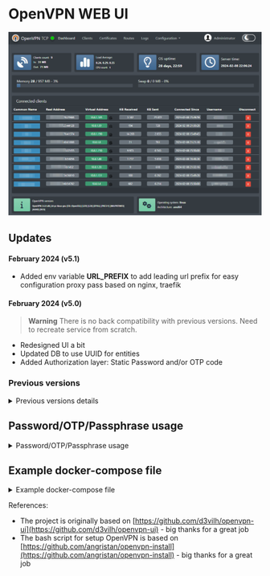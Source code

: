 # OpenVPN WEB UI

[![Watch the video](/screenshots/main.png)](https://github.com/shuricksumy/openvpn-ui/assets/12009686/06d96239-c7f8-4dc2-ab27-f3e4e2b0b6bf)

## Updates
#### February 2024 (v5.1)
  
 - Added env variable **URL_PREFIX** to add leading url prefix for easy configuration proxy pass based on nginx, traefik

#### February 2024 (v5.0)
> **Warning**
There is no back compatibility with previous versions. Need to recreate service from scratch.

- Redesigned UI a bit
- Updated DB to use UUID for entities
- Added Authorization layer: Static Password and/or OTP code


### Previous versions
<details>

<summary>Previous versions details</summary>

#### January 2024 (v4.2)
- Small updates of UI interface: popups, colors, tables, etc..
- Adding Docker builder to use the lates openvpn server
- Adding new docker builder script to support arm64 and go-sqlite3 compilation issues
- Updating task config to support new build scenarios

#### December 2023 (v4.1)
- Small updates in Docker builder files.
- Adding Tasks

#### December 2023 (v4.0)
> **Warning**
 There is no back compatibility with previous versions. Need to recreate service from scratch.
 
- Now it's a solid solution: OpenVPN server is added to docker image
- UI can see the OpenVPN server status and restart it
- For better UX, Wizard was added to configure the OpenVPN server the first time
- The Clients are the first-level entities, stored in DB
- Certificates now can be generated only for created Clients
- Routes system management was added to provide each client with route rules, stored in DB
- Refactored code
- Redesigned UI
- Base bash script for installing is [openvpn-install.sh](https://github.com/shuricksumy/openvpn-install)

#### September 2023 (v3.0)
- New UI web components
- UI updates
#### September 2023 (v2.0 - v 2.4)
- Fixed some issues
- Add script based on go for client's file generation
- Small improvements 
- Added md5 sum checker for client config files to be sure that the current config is used or not
- Fixed small issue
- Now is possible to organize routing between devices on Web UI
    - Added Client details page with Static IP, Routes, Subnet settings, Default Route
    - Added script to generate client config files based on these settings
- It's possible un-revoke certificate
- Redesigned a bit UI

#### Summer 2023 (v 1.0)

- updated all config files and scripts to use `/etc/openvpn/easy-rsa` path
- added the script from [openvpn-install](https://github.com/shuricksumy/openvpn-install) as the main script for generating new clients
- added UI improvements:
  - now user can configure `server.conf` and `client-template` files as plain text
  - new table with certificates
  - add a modal window to edit each client config file separately
  - improved visual part of the log viewer
  - updated client generation and .ovpn file generation
  - added confirmation to Revoke or Delete clients
  - added 4 tabs for Application, Server, Cliemt config and System utils
  - added backuping/downloading of all ovpn directory
- added Docker env variables and improved run-script:
  - disabled auto-provisioning of OpenVPN server part - now wait for a readily configured server
  - added env vars:

  ```bash
  SITE_NAME='Server 1' # The name of the server - displayed on UI. Default value "Admin"
  OPENVPN_SERVER_DOCKER_NAME="vpnserver1" # The name of the Docker container to restart
  OPENVPN_MANAGEMENT_ADDRESS="IP:PORT" # The preconfigured address to connect OpenVPN manager
  ```
  
</details>

## Password/OTP/Passphrase usage

<details>

<summary>Password/OTP/Passphrase usage</summary>

### 3 way implemented to protect connection:
- protect certificate by passphrase
- protect connection by static login/password
- use One Time Password (OTP)

All these methods can be used separately or simultaneously


<img width="730px" alt="Pass Phrase" src="screenshots/passphrase.png">

<img width="730px" alt="Pass OTP" src="screenshots/OTP_PASS.png">

![Pass OTP](screenshots/ovpn-client-app.png)



</details>


## Example docker-compose file

<details>

<summary>Example docker-compose file</summary>

```docker
version: '3'

networks:
    default:
        driver: bridge
    npm_proxy:
        driver: bridge
        ipam:
            config:
                - subnet: 172.18.0.0/24
services:
  ovpn:
        image: shuricksumy/openvpn-ui:latest
        container_name: openvpn-ui
        working_dir: /etc/openvpn/easy-rsa
        environment:
            - OPENVPN_ADMIN_USERNAME=admin # Leave this default as-is and update on first-run
            - OPENVPN_ADMIN_PASSWORD=admin # Leave this default as-is and update on first-run
            - SITE_NAME=Admin
            #- APP_PORT=8080 # Use if need to specify the custom one
            #- URL_PREFIX="/ovpn" # Use general prefix for nginx,traefik proxy pass configuration
        ports:
            - "8080:8080/tcp"
            - "1194:1194/udp"
        restart: always
        networks:
            npm_proxy:
                ipv4_address: 172.18.0.10
        devices:
            - /dev/net/tun
        cap_add:
            - NET_ADMIN
        volumes:
            -  /var/run/docker.sock:/var/run/docker.sock
            - ./openvpn/db:/opt/openvpn-gui/db
            - ./openvpn:/etc/openvpn
            #- ./openvpn/easy-rsa:/etc/openvpn/easy-rsa
```

</details>

References:
- The project is originally based on [https://github.com/d3vilh/openvpn-ui](https://github.com/d3vilh/openvpn-ui)  - big thanks for a great job
- The bash script for setup OpenVPN is based on [https://github.com/angristan/openvpn-install](https://github.com/angristan/openvpn-install) - big thanks for a great job
